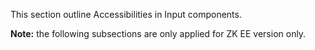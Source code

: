 This section outline Accessibilities in Input components.

**Note:** the following subsections are only applied for ZK EE version
only.
